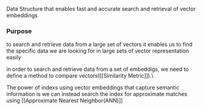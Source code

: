 Data Structure that enables fast and accurate search and retrieval of vector embeddings

### Purpose
to search and retrieve data from a large set of vectors
it enables us to find the specific data we are looking for in large sets of vector representation easily

in order to search and retrieve data from a set of embeddigs, we need to define a method to compare vectors([[Similarity Metric]]).\

The power of indexs using vector embeddings that capture semantic information is we can instead search the index for approximate matches using [[Approximate Nearest Neighbor(ANN)]]

